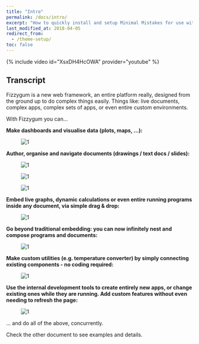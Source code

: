 ```yaml
---
title: "Intro"
permalink: /docs/intro/
excerpt: "How to quickly install and setup Minimal Mistakes for use with GitHub Pages."
last_modified_at: 2018-04-05
redirect_from:
  - /theme-setup/
toc: false
---
```



{% include video id="XsxDH4HcOWA" provider="youtube" %}

## Transcript

Fizzygum is a new web framework, an entire platform really, designed from the ground up to do complex things easily. Things like: live documents, complex apps, complex sets of apps, or even entire custom environments.

With Fizzygum you can...

**Make dashboards and visualise data (plots, maps, ...):**

<figure>
  <img src="{{ '/assets/images/docs-gifs/intro/intro-1.gif' | relative_url }}" alt="1">
</figure>

**Author, organise and navigate documents (drawings / text docs / slides):**

<figure>
  <img src="{{ '/assets/images/docs-gifs/intro/intro-2.gif' | relative_url }}" alt="1">
</figure>

<figure>
  <img src="{{ '/assets/images/docs-gifs/intro/intro-3.gif' | relative_url }}" alt="1">
</figure>

<figure>
  <img src="{{ '/assets/images/docs-gifs/intro/intro-4.gif' | relative_url }}" alt="1">
</figure>

**Embed live graphs, dynamic calculations or even entire running programs inside any document, via simple drag & drop:**

<figure>
  <img src="{{ '/assets/images/docs-gifs/intro/intro-5.gif' | relative_url }}" alt="1">
</figure>

**Go beyond traditional embedding: you can now infinitely nest and compose programs and documents:**

<figure>
  <img src="{{ '/assets/images/docs-gifs/intro/intro-6.gif' | relative_url }}" alt="1">
</figure>

**Make custom utilities (e.g. temperature converter) by simply connecting existing components - no coding required:**

<figure>
  <img src="{{ '/assets/images/docs-gifs/intro/intro-7.gif' | relative_url }}" alt="1">
</figure>

**Use the internal development tools to create entirely new apps, or change existing ones while they are running. Add custom features without even needing to refresh the page:**

<figure>
  <img src="{{ '/assets/images/docs-gifs/intro/intro-8.gif' | relative_url }}" alt="1">
</figure>

... and do all of the above, concurrently.

Check the other document to see examples and details.


